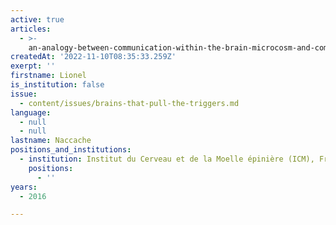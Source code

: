 ```yaml
---
active: true
articles:
  - >-
    an-analogy-between-communication-within-the-brain-microcosm-and-communication-within-the-societal-macrocosm
createdAt: '2022-11-10T08:35:33.259Z'
exerpt: ''
firstname: Lionel
is_institution: false
issue:
  - content/issues/brains-that-pull-the-triggers.md
language:
  - null
  - null
lastname: Naccache
positions_and_institutions:
  - institution: Institut du Cerveau et de la Moelle épinière (ICM), France
    positions:
      - ''
years:
  - 2016

---
```

